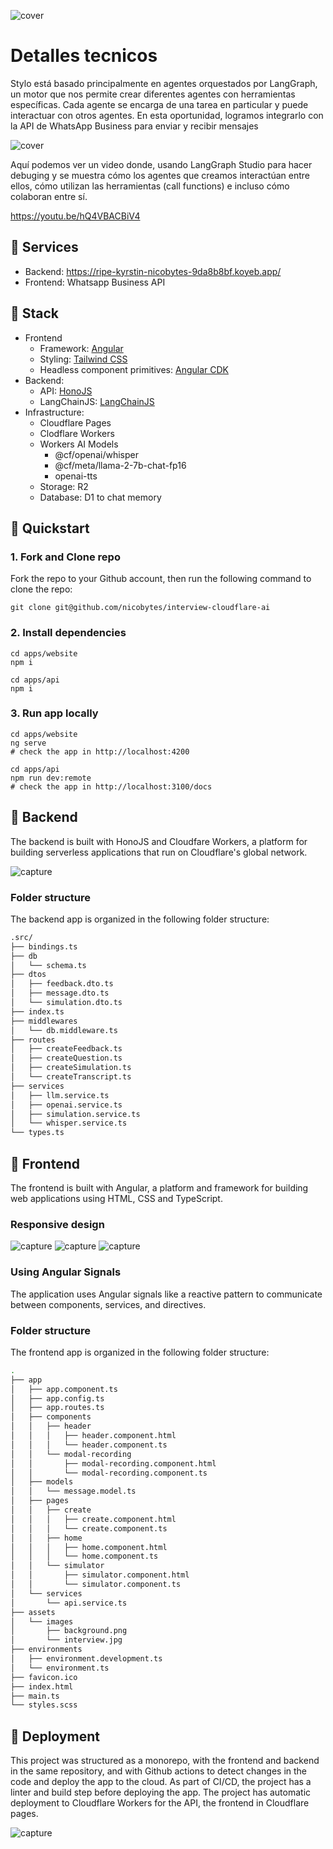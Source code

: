 ![cover](/public/images/presentation.png)

# Detalles tecnicos

Stylo está basado principalmente en agentes orquestados por LangGraph, un motor que nos permite crear diferentes agentes con herramientas específicas. Cada agente se encarga de una tarea en particular y puede interactuar con otros agentes. En esta oportunidad, logramos integrarlo con la API de WhatsApp Business para enviar y recibir mensajes

![cover](/public/images/image1.jpg)

Aquí podemos ver un video donde, usando LangGraph Studio para hacer debuging y se muestra cómo los agentes que creamos interactúan entre ellos, cómo utilizan las herramientas (call functions) e incluso cómo colaboran entre sí.

https://youtu.be/hQ4VBACBiV4


## 🚀 Services

- Backend: https://ripe-kyrstin-nicobytes-9da8b8bf.koyeb.app/
- Frontend: Whatsapp Business API

## 🧱 Stack

- Frontend
  - Framework: [Angular](https://angular.dev/)
  - Styling: [Tailwind CSS](https://tailwindcss.com/)
  - Headless component primitives: [Angular CDK](https://material.angular.io)
- Backend: 
  - API: [HonoJS](https://honojs.com/)
  - LangChainJS: [LangChainJS](https://langchainjs.com/)
- Infrastructure:
  - Cloudflare Pages
  - Clodflare Workers
  - Workers AI Models
    - @cf/openai/whisper
    - @cf/meta/llama-2-7b-chat-fp16
    - openai-tts
  - Storage: R2
  - Database: D1 to chat memory

## 🚀 Quickstart

### 1. Fork and Clone repo

Fork the repo to your Github account, then run the following command to clone the repo:

```
git clone git@github.com/nicobytes/interview-cloudflare-ai
```

### 2. Install dependencies

```
cd apps/website
npm i

cd apps/api
npm i
```

### 3. Run app locally

```
cd apps/website
ng serve
# check the app in http://localhost:4200

cd apps/api
npm run dev:remote
# check the app in http://localhost:3100/docs
```

## 🚀 Backend

The backend is built with HonoJS and Cloudfare Workers, a platform for building serverless applications that run on Cloudflare's global network.

![capture](/images/interview_docs.jpg)

### Folder structure

The backend app is organized in the following folder structure:

```sh
.src/
├── bindings.ts
├── db
│   └── schema.ts
├── dtos
│   ├── feedback.dto.ts
│   ├── message.dto.ts
│   └── simulation.dto.ts
├── index.ts
├── middlewares
│   └── db.middleware.ts
├── routes
│   ├── createFeedback.ts
│   ├── createQuestion.ts
│   ├── createSimulation.ts
│   └── createTranscript.ts
├── services
│   ├── llm.service.ts
│   ├── openai.service.ts
│   ├── simulation.service.ts
│   └── whisper.service.ts
└── types.ts
```

## 🚀 Frontend

The frontend is built with Angular, a platform and framework for building web applications using HTML, CSS and TypeScript.


### Responsive design

![capture](/images/interview.jpg)
![capture](/images/interview_desk.jpg)
![capture](/images/interview_chat.jpg)

### Using Angular Signals

The application uses Angular signals like a reactive pattern to communicate between components, services, and directives.

### Folder structure

The frontend app is organized in the following folder structure:

```sh
.
├── app
│   ├── app.component.ts
│   ├── app.config.ts
│   ├── app.routes.ts
│   ├── components
│   │   ├── header
│   │   │   ├── header.component.html
│   │   │   └── header.component.ts
│   │   └── modal-recording
│   │       ├── modal-recording.component.html
│   │       └── modal-recording.component.ts
│   ├── models
│   │   └── message.model.ts
│   ├── pages
│   │   ├── create
│   │   │   ├── create.component.html
│   │   │   └── create.component.ts
│   │   ├── home
│   │   │   ├── home.component.html
│   │   │   └── home.component.ts
│   │   └── simulator
│   │       ├── simulator.component.html
│   │       └── simulator.component.ts
│   └── services
│       └── api.service.ts
├── assets
│   └── images
│       ├── background.png
│       └── interview.jpg
├── environments
│   ├── environment.development.ts
│   └── environment.ts
├── favicon.ico
├── index.html
├── main.ts
└── styles.scss
```

## 🚀 Deployment

This project was structured as a monorepo, with the frontend and backend in the same repository, and with Github actions to detect changes in the code and deploy the app to the cloud. As part of CI/CD, the project has a linter and build step before deploying the app. The project has automatic deployment to Cloudflare Workers for the API, the frontend in Cloudflare pages.

![capture](/images/interview_ci.jpg)





